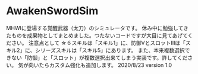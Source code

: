 # AwakenSwordSim
MHWIに登場する覚醒武器（太刀）のシミュレータです。
休み中に勉強してきたものを成果物としてまとめました。つたないコードですが大目に見てあげてください。
注意点として
☆６スキルは「スキル1」に、防御VとスロットⅢは「スキル2」に、シリーズスキルは「スキル5」にあります。
また、本来複数選択できない「防御」と「スロット」が複数選択出来てしまう実装です。許してください。
気が向いたらカスタム強化も追加します。
2020/8/23   version 1.0
